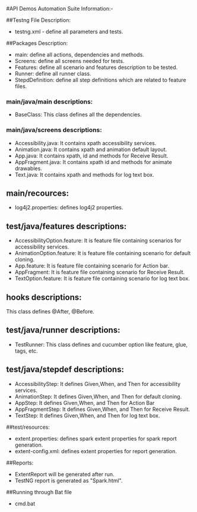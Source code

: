 
#API Demos Automation Suite Information:-

##Testng File Description:
- testng.xml - define all parameters and tests.

##Packages Description:
* main: define all actions, dependencies and methods.
* Screens: define all screens needed for tests.
* Features: define all scenario and features description to be tested.
* Runner: define all runner class.
* StepdDefinition: define all step definitions which are related to feature files.

### main/java/main descriptions:
* BaseClass: This class defines all the dependencies.

### main/java/screens descriptions:
* Accessibility.java: It contains xpath accessibility services.
* Animation.java: It contains xpath and  animation default layout.
* App.java: It contains xpath, id and methods for Receive Result.
* AppFragment.java: It contains xpath id and methods for animate drawables.
* Text.java: It contains xpath and methods for log text box.


## main/recources:
* log4j2.properties: defines log4j2 properties.

## test/java/features descriptions:
* AccessibilityOption.feature: It is feature file containing scenarios for accessibility services.
* AnimationOption.feature: It is feature file containing scenario for default cloning.
* App.feature: It is feature file containing scenario for Action bar.
* AppFragment: It is feature file containing scenario for Receive Result.
* TextOption.feature: It is feature file containing scenario for log text box.


## hooks descriptions:
 This class defines @After, @Before.

## test/java/runner descriptions:
* TestRunner: This class defines and cucumber option like feature, glue, tags, etc.

## test/java/stepdef descriptions:
* AccessibilityStep: It defines Given,When, and Then for accessibility services.
* AnimationStep: It defines Given,When, and Then for default cloning.
* AppStep: It defines Given,When, and Then for Action Bar
* AppFragmentStep: It defines Given,When, and Then for Receive Result. 
* TextStep: It defines Given,When, and Then for log text box.


##test/resources:
* extent.properties: defines spark extent properties for spark report generation.
* extent-config.xml: defines extent properties for report generation.

##Reports:
* ExtentReport will be generated after run.
* TestNG report is generated as "Spark.html".

##Running through Bat file
* cmd.bat

